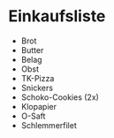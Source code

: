 # Einkaufsliste

* Brot
* Butter
* Belag
* Obst
* TK-Pizza
* Snickers
* Schoko-Cookies (2x)
* Klopapier
* O-Saft
* Schlemmerfilet
